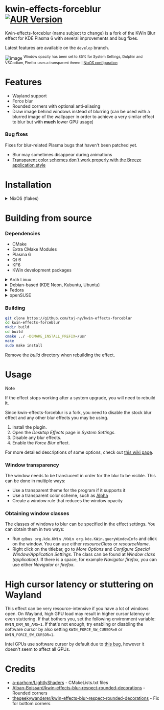# kwin-effects-forceblur [![AUR Version](https://img.shields.io/aur/version/kwin-effects-forceblur)](https://aur.archlinux.org/packages/kwin-effects-forceblur)
Kwin-effects-forceblur (name subject to change) is a fork of the KWin Blur effect for KDE Plasma 6 with several improvements and bug fixes.

Latest features are available on the ``develop`` branch.

![image](https://github.com/taj-ny/kwin-effects-forceblur/assets/79316397/1078cf12-e6da-43c7-80b4-d90a8b0f3404)
<sup>Window opacity has been set to 85% for System Settings, Dolphin and VSCodium, Firefox uses a transparent theme | [NixOS configuration](https://github.com/taj-ny/nix-config)</sup>

# Features
- Wayland support
- Force blur
- Rounded corners with optional anti-aliasing
- Draw image behind windows instead of blurring (can be used with a blurred image of the wallpaper in order to achieve a very similar effect to blur but with **much** lower GPU usage)

### Bug fixes
Fixes for blur-related Plasma bugs that haven't been patched yet.

- Blur may sometimes disappear during animations
- [Transparent color schemes don't work properly with the Breeze application style](https://github.com/taj-ny/kwin-effects-forceblur/pull/38)

# Installation
<details>
  <summary>NixOS (flakes)</summary>
  <br>
  
  ``flake.nix``:
  ```nix
  {
    inputs = {
      nixpkgs.url = "github:nixos/nixpkgs/nixos-unstable";
  
      kwin-effects-forceblur = {
        url = "github:taj-ny/kwin-effects-forceblur";
        inputs.nixpkgs.follows = "nixpkgs";
      };
    };
  }
  ```
  
  ```nix
  { inputs, pkgs, ... }:
  
  {
    environment.systemPackages = [
      inputs.kwin-effects-forceblur.packages.${pkgs.system}.default
    ];
  }
  ```
</details>

# Building from source
### Dependencies
- CMake
- Extra CMake Modules
- Plasma 6
- Qt 6
- KF6
- KWin development packages

<details>
  <summary>Arch Linux</summary>
  <br>

  ```
  sudo pacman -S base-devel git extra-cmake-modules qt6-tools
  ```
</details>

<details>
  <summary>Debian-based (KDE Neon, Kubuntu, Ubuntu)</summary>
  <br>

  ```
  sudo apt install git cmake g++ extra-cmake-modules qt6-tools-dev kwin-dev libkf6configwidgets-dev gettext libkf6crash-dev libkf6globalaccel-dev libkf6kio-dev libkf6service-dev libkf6notifications-dev libkf6kcmutils-dev libkdecorations2-dev
  ```
</details>

<details>
  <summary>Fedora</summary>
  <br>

  ```
  sudo dnf install git cmake extra-cmake-modules gcc-g++ kf6-kwindowsystem-devel plasma-workspace-devel libplasma-devel qt6-qtbase-private-devel qt6-qtbase-devel cmake kwin-devel extra-cmake-modules kwin-devel kf6-knotifications-devel kf6-kio-devel kf6-kcrash-devel kf6-ki18n-devel kf6-kguiaddons-devel libepoxy-devel kf6-kglobalaccel-devel kf6-kcmutils-devel kf6-kconfigwidgets-devel kf6-kdeclarative-devel kdecoration-devel kf6-kglobalaccel kf6-kdeclarative libplasma kf6-kio qt6-qtbase kf6-kguiaddons kf6-ki18n wayland-devel
  ```
</details>

<details>
  <summary>openSUSE</summary>
  <br>

  ```
  sudo zypper in git cmake-full gcc-c++ kf6-extra-cmake-modules kcoreaddons-devel kguiaddons-devel kconfigwidgets-devel kwindowsystem-devel ki18n-devel kiconthemes-devel kpackage-devel frameworkintegration-devel kcmutils-devel kirigami2-devel "cmake(KF6Config)" "cmake(KF6CoreAddons)" "cmake(KF6FrameworkIntegration)" "cmake(KF6GuiAddons)" "cmake(KF6I18n)" "cmake(KF6KCMUtils)" "cmake(KF6KirigamiPlatform)" "cmake(KF6WindowSystem)" "cmake(Qt6Core)" "cmake(Qt6DBus)" "cmake(Qt6Quick)" "cmake(Qt6Svg)" "cmake(Qt6Widgets)" "cmake(Qt6Xml)" "cmake(Qt6UiTools)" "cmake(KF6Crash)" "cmake(KF6GlobalAccel)" "cmake(KF6KIO)" "cmake(KF6Service)" "cmake(KF6Notifications)" libepoxy-devel kwin6-devel
  ```
</details>

### Building
```sh
git clone https://github.com/taj-ny/kwin-effects-forceblur
cd kwin-effects-forceblur
mkdir build
cd build
cmake ../ -DCMAKE_INSTALL_PREFIX=/usr
make
sudo make install
```

Remove the *build* directory when rebuilding the effect.

# Usage
> [!NOTE]  
> If the effect stops working after a system upgrade, you will need to rebuild it.

Since kwin-effects-forceblur is a fork, you need to disable the stock blur effect and any other blur effects you may be using.

1. Install the plugin.
2. Open the *Desktop Effects* page in *System Settings*.
3. Disable any blur effects.
4. Enable the *Force Blur* effect.

For more detailed descriptions of some options, check out [this wiki page](https://github.com/taj-ny/kwin-effects-forceblur/wiki/Configuration).
   
### Window transparency
The window needs to be translucent in order for the blur to be visible. This can be done in multiple ways:
- Use a transparent theme for the program if it supports it
- Use a transparent color scheme, such as [Alpha](https://store.kde.org/p/1972214)
- Create a window rule that reduces the window opacity

### Obtaining window classes
The classes of windows to blur can be specified in the effect settings. You can obtain them in two ways:
  - Run ``qdbus org.kde.KWin /KWin org.kde.KWin.queryWindowInfo`` and click on the window. You can use either *resourceClass* or *resourceName*.
  - Right click on the titlebar, go to *More Options* and *Configure Special Window/Application Settings*. The class can be found at *Window class (application)*. If there is a space, for example *Navigator firefox*, you can use either *Navigator* or *firefox*.

# High cursor latency or stuttering on Wayland
This effect can be very resource-intensive if you have a lot of windows open. On Wayland, high GPU load may result in higher cursor latency or even stuttering. If that bothers you, set the following environment variable: ``KWIN_DRM_NO_AMS=1``. If that's not enough, try enabling or disabling the software cursor by also setting ``KWIN_FORCE_SW_CURSOR=0`` or ``KWIN_FORCE_SW_CURSOR=1``.

Intel GPUs use software cursor by default due to [this bug](https://gitlab.freedesktop.org/drm/intel/-/issues/9571), however it doesn't seem to affect all GPUs.

# Credits
- [a-parhom/LightlyShaders](https://github.com/a-parhom/LightlyShaders) - CMakeLists.txt files
- [Alban-Boissard/kwin-effects-blur-respect-rounded-decorations](https://github.com/Alban-Boissard/kwin-effects-blur-respect-rounded-decorations) - Rounded corners
- [thegeekywanderer/kwin-effects-blur-respect-rounded-decorations](https://github.com/thegeekywanderer/kwin-effects-blur-respect-rounded-decorations) - Fix for bottom corners
